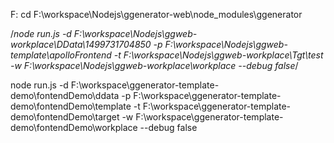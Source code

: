 F:
cd F:\workspace\Nodejs\ggenerator-web\node_modules\ggenerator

/*node run.js -d F:\workspace\Nodejs\ggweb-workplace\DData\1499731704850 -p F:\workspace\Nodejs\ggweb-template\apolloFrontend -t F:\workspace\Nodejs\ggweb-workplace\Tgt\test -w F:\workspace\Nodejs\ggweb-workplace\workplace --debug false*/


node run.js -d F:\workspace\ggenerator-template-demo\fontendDemo\ddata -p F:\workspace\ggenerator-template-demo\fontendDemo\template -t F:\workspace\ggenerator-template-demo\fontendDemo\target -w F:\workspace\ggenerator-template-demo\fontendDemo\workplace --debug false